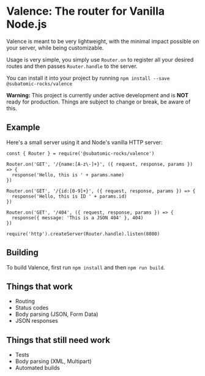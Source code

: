 # Valence: The router for Vanilla Node.js

Valence is meant to be very lightweight, with the minimal impact possible on your server, while being customizable.

Usage is very simple, you simply use `Router.on` to register all your desired routes and then passes `Router.handle` to the server.

You can install it into your project by running `npm install --save @subatomic-rocks/valence`

**Warning:** This project is currently under active development and is **NOT** ready for production. Things are subject to change or break, be aware of this.

## Example

Here's a small server using it and Node's vanilla HTTP server:
```
const { Router } = require('@subatomic-rocks/valence')

Router.on('GET', '/{name:[A-z\-]+}', ({ request, response, params }) => {
  response('Hello, this is ' + params.name)
})

Router.on('GET', '/{id:[0-9]+}', ({ request, response, params }) => {
  response('Hello, this is ID ' + params.id)
})

Router.on('GET', '/404', ({ request, response, params }) => {
  response({ message: 'This is a JSON 404' }, 404)
})

require('http').createServer(Router.handle).listen(8080)
```

## Building

To build Valence, first run `npm install` and then `npm run build`.

## Things that work

- Routing
- Status codes
- Body parsing (JSON, Form Data)
- JSON responses

## Things that still need work
- Tests
- Body parsing (XML, Multipart)
- Automated builds